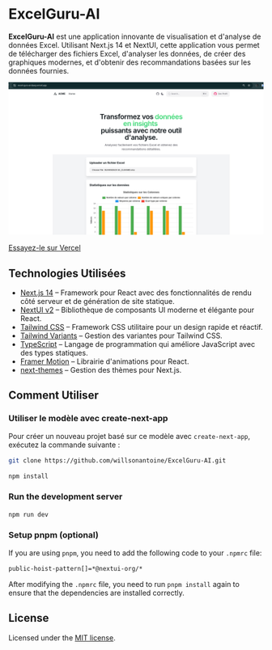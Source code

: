 # ExcelGuru-AI

**ExcelGuru-AI** est une application innovante de visualisation et d'analyse de données Excel. Utilisant Next.js 14 et NextUI, cette application vous permet de télécharger des fichiers Excel, d'analyser les données, de créer des graphiques modernes, et d'obtenir des recommandations basées sur les données fournies.

![Image de la page d'accueil](readme1.png)

[Essayez-le sur Vercel](https://excel-guru-ai-daaq.vercel.app)

## Technologies Utilisées

- [Next.js 14](https://nextjs.org/docs/getting-started) – Framework pour React avec des fonctionnalités de rendu côté serveur et de génération de site statique.
- [NextUI v2](https://nextui.org/) – Bibliothèque de composants UI moderne et élégante pour React.
- [Tailwind CSS](https://tailwindcss.com/) – Framework CSS utilitaire pour un design rapide et réactif.
- [Tailwind Variants](https://tailwind-variants.org) – Gestion des variantes pour Tailwind CSS.
- [TypeScript](https://www.typescriptlang.org/) – Langage de programmation qui améliore JavaScript avec des types statiques.
- [Framer Motion](https://www.framer.com/motion/) – Librairie d'animations pour React.
- [next-themes](https://github.com/pacocoursey/next-themes) – Gestion des thèmes pour Next.js.

## Comment Utiliser

### Utiliser le modèle avec create-next-app

Pour créer un nouveau projet basé sur ce modèle avec `create-next-app`, exécutez la commande suivante :

```bash
git clone https://github.com/willsonantoine/ExcelGuru-AI.git
```
```bash
npm install
```

### Run the development server

```bash
npm run dev
```

### Setup pnpm (optional)

If you are using `pnpm`, you need to add the following code to your `.npmrc` file:

```bash
public-hoist-pattern[]=*@nextui-org/*
```

After modifying the `.npmrc` file, you need to run `pnpm install` again to ensure that the dependencies are installed correctly.

## License

Licensed under the [MIT license](https://github.com/willsonantoine/ExcelGuru-AI/blob/main/LICENSE).

